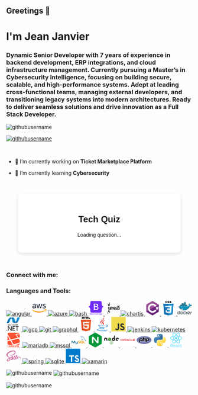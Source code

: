 ## Greetings 👋

<h1 align="left">I'm Jean Janvier</h1>
<h3 align="left">Dynamic Senior Developer with 7 years of experience in backend development, ERP integrations, and cloud infrastructure management. Currently pursuing a Master’s in Cybersecurity Intelligence, focusing on building secure, scalable, and high-performance systems. Adept at leading cross-functional teams, managing external developers, and transitioning legacy systems into modern architectures. Ready to deliver seamless solutions and drive innovation as a Full Stack Developer.</h3>

<p align="left"> <img src="https://komarev.com/ghpvc/?username=githubusername&label=Profile%20views&color=0e75b6&style=flat" alt="githubusername" /> </p>

<p align="left"> <a href="https://github.com/ryo-ma/github-profile-trophy"><img src="https://github-profile-trophy.vercel.app/?username=githubusername" alt="githubusername" /></a> </p>

<p align="left"> <a href="https://twitter.com/" target="blank"><img src="https://img.shields.io/twitter/follow/?logo=twitter&style=for-the-badge" alt="" /></a> </p>

- 🔭 I’m currently working on **Ticket Marketplace Platform**

- 🌱 I’m currently learning **Cybersecurity**


<div style="padding: 20px; max-width: 400px; margin: 50px auto; background: white; border-radius: 8px; box-shadow: 0 4px 10px rgba(0, 0, 0, 0.1); font-family: Arial, sans-serif; text-align: center;">
    <h1 style="font-size: 24px; margin-bottom: 20px;">Tech Quiz</h1>
    <div id="quiz">
      <p id="question" style="margin-bottom: 20px;">Loading question...</p>
      <div id="answers"></div>
    </div>
    <div id="result" style="margin-top: 20px; font-size: 20px; font-weight: bold;"></div>
    <button id="nextQuestion" style="display:none; margin-top: 20px; padding: 10px 20px; font-size: 16px; border: none; background-color: #007bff; color: white; border-radius: 5px; cursor: pointer;">Try a New Question</button>
  </div>

  <script>
    const questions = [
      {
        question: "Which programming language is used for web development and has a logo featuring a coffee cup?",
        answers: [
          { text: "JavaScript", correct: false },
          { text: "Python", correct: false },
          { text: "Java", correct: true },
          { text: "C++", correct: false }
        ]
      },
      {
        question: "What does CSS stand for?",
        answers: [
          { text: "Cascading Style Sheets", correct: true },
          { text: "Creative Style Sheets", correct: false },
          { text: "Colorful Style Sheets", correct: false },
          { text: "Computer Style Sheets", correct: false }
        ]
      },
      {
        question: "Which of these is a cybersecurity concept?",
        answers: [
          { text: "Phishing", correct: true },
          { text: "Trawling", correct: false },
          { text: "Casting", correct: false },
          { text: "Netting", correct: false }
        ]
      },
      {
        question: "What is the primary purpose of a firewall in cybersecurity?",
        answers: [
          { text: "To filter incoming and outgoing network traffic", correct: true },
          { text: "To cool down overheating systems", correct: false },
          { text: "To block all internet access", correct: false },
          { text: "To store data securely", correct: false }
        ]
      }
    ];

    let currentQuestionIndex = Math.floor(Math.random() * questions.length);
    let askedQuestions = new Set();

    function loadQuestion() {
      const questionElement = document.getElementById('question');
      const answersElement = document.getElementById('answers');
      const resultElement = document.getElementById('result');
      const nextButton = document.getElementById('nextQuestion');

      resultElement.textContent = '';
      nextButton.style.display = 'none';

      const currentQuestion = questions[currentQuestionIndex];
      questionElement.textContent = currentQuestion.question;

      answersElement.innerHTML = '';
      currentQuestion.answers.forEach(answer => {
        const button = document.createElement('button');
        button.textContent = answer.text;
        button.style = "padding: 10px 20px; margin: 10px; font-size: 16px; border: none; background-color: #007bff; color: white; border-radius: 5px; cursor: pointer;";
        button.onmouseover = () => button.style.backgroundColor = '#0056b3';
        button.onmouseout = () => button.style.backgroundColor = '#007bff';
        button.onclick = () => checkAnswer(answer.correct);
        answersElement.appendChild(button);
      });
    }

    function checkAnswer(correct) {
      const result = document.getElementById('result');
      const nextButton = document.getElementById('nextQuestion');

      if (correct) {
        result.textContent = '🎉 Correct!';
        result.style.color = 'green';
        askedQuestions.add(currentQuestionIndex);
        nextButton.style.display = 'inline-block';
        nextButton.onclick = loadNextQuestion;
      } else {
        result.textContent = '❌ Oops! Try again.';
        result.style.color = 'red';
      }
    }

    function loadNextQuestion() {
      if (askedQuestions.size === questions.length) {
        alert('You have answered all questions! Resetting quiz.');
        askedQuestions.clear();
      }

      do {
        currentQuestionIndex = Math.floor(Math.random() * questions.length);
      } while (askedQuestions.has(currentQuestionIndex));

      loadQuestion();
    }

    loadQuestion();
  </script>


<h3 align="left">Connect with me:</h3>
<p align="left">
</p>

<h3 align="left">Languages and Tools:</h3>
<p align="left"> <a href="https://angular.io" target="_blank" rel="noreferrer"> <img src="https://angular.io/assets/images/logos/angular/angular.svg" alt="angular" width="40" height="40"/> </a> <a href="https://aws.amazon.com" target="_blank" rel="noreferrer"> <img src="https://raw.githubusercontent.com/devicons/devicon/master/icons/amazonwebservices/amazonwebservices-original-wordmark.svg" alt="aws" width="40" height="40"/> </a> <a href="https://azure.microsoft.com/en-in/" target="_blank" rel="noreferrer"> <img src="https://www.vectorlogo.zone/logos/microsoft_azure/microsoft_azure-icon.svg" alt="azure" width="40" height="40"/> </a> <a href="https://www.gnu.org/software/bash/" target="_blank" rel="noreferrer"> <img src="https://www.vectorlogo.zone/logos/gnu_bash/gnu_bash-icon.svg" alt="bash" width="40" height="40"/> </a> <a href="https://getbootstrap.com" target="_blank" rel="noreferrer"> <img src="https://raw.githubusercontent.com/devicons/devicon/master/icons/bootstrap/bootstrap-plain-wordmark.svg" alt="bootstrap" width="40" height="40"/> </a> <a href="https://canvasjs.com" target="_blank" rel="noreferrer"> <img src="https://raw.githubusercontent.com/Hardik0307/Hardik0307/master/assets/canvasjs-charts.svg" alt="canvasjs" width="40" height="40"/> </a> <a href="https://www.chartjs.org" target="_blank" rel="noreferrer"> <img src="https://www.chartjs.org/media/logo-title.svg" alt="chartjs" width="40" height="40"/> </a> <a href="https://www.w3schools.com/cs/" target="_blank" rel="noreferrer"> <img src="https://raw.githubusercontent.com/devicons/devicon/master/icons/csharp/csharp-original.svg" alt="csharp" width="40" height="40"/> </a> <a href="https://www.w3schools.com/css/" target="_blank" rel="noreferrer"> <img src="https://raw.githubusercontent.com/devicons/devicon/master/icons/css3/css3-original-wordmark.svg" alt="css3" width="40" height="40"/> </a> <a href="https://www.docker.com/" target="_blank" rel="noreferrer"> <img src="https://raw.githubusercontent.com/devicons/devicon/master/icons/docker/docker-original-wordmark.svg" alt="docker" width="40" height="40"/> </a> <a href="https://dotnet.microsoft.com/" target="_blank" rel="noreferrer"> <img src="https://raw.githubusercontent.com/devicons/devicon/master/icons/dot-net/dot-net-original-wordmark.svg" alt="dotnet" width="40" height="40"/> </a> <a href="https://cloud.google.com" target="_blank" rel="noreferrer"> <img src="https://www.vectorlogo.zone/logos/google_cloud/google_cloud-icon.svg" alt="gcp" width="40" height="40"/> </a> <a href="https://git-scm.com/" target="_blank" rel="noreferrer"> <img src="https://www.vectorlogo.zone/logos/git-scm/git-scm-icon.svg" alt="git" width="40" height="40"/> </a> <a href="https://graphql.org" target="_blank" rel="noreferrer"> <img src="https://www.vectorlogo.zone/logos/graphql/graphql-icon.svg" alt="graphql" width="40" height="40"/> </a> <a href="https://www.w3.org/html/" target="_blank" rel="noreferrer"> <img src="https://raw.githubusercontent.com/devicons/devicon/master/icons/html5/html5-original-wordmark.svg" alt="html5" width="40" height="40"/> </a> <a href="https://www.java.com" target="_blank" rel="noreferrer"> <img src="https://raw.githubusercontent.com/devicons/devicon/master/icons/java/java-original.svg" alt="java" width="40" height="40"/> </a> <a href="https://developer.mozilla.org/en-US/docs/Web/JavaScript" target="_blank" rel="noreferrer"> <img src="https://raw.githubusercontent.com/devicons/devicon/master/icons/javascript/javascript-original.svg" alt="javascript" width="40" height="40"/> </a> <a href="https://www.jenkins.io" target="_blank" rel="noreferrer"> <img src="https://www.vectorlogo.zone/logos/jenkins/jenkins-icon.svg" alt="jenkins" width="40" height="40"/> </a> <a href="https://kubernetes.io" target="_blank" rel="noreferrer"> <img src="https://www.vectorlogo.zone/logos/kubernetes/kubernetes-icon.svg" alt="kubernetes" width="40" height="40"/> </a> <a href="https://laravel.com/" target="_blank" rel="noreferrer"> <img src="https://raw.githubusercontent.com/devicons/devicon/master/icons/laravel/laravel-plain-wordmark.svg" alt="laravel" width="40" height="40"/> </a> <a href="https://mariadb.org/" target="_blank" rel="noreferrer"> <img src="https://www.vectorlogo.zone/logos/mariadb/mariadb-icon.svg" alt="mariadb" width="40" height="40"/> </a> <a href="https://www.microsoft.com/en-us/sql-server" target="_blank" rel="noreferrer"> <img src="https://www.svgrepo.com/show/303229/microsoft-sql-server-logo.svg" alt="mssql" width="40" height="40"/> </a> <a href="https://www.mysql.com/" target="_blank" rel="noreferrer"> <img src="https://raw.githubusercontent.com/devicons/devicon/master/icons/mysql/mysql-original-wordmark.svg" alt="mysql" width="40" height="40"/> </a> <a href="https://www.nginx.com" target="_blank" rel="noreferrer"> <img src="https://raw.githubusercontent.com/devicons/devicon/master/icons/nginx/nginx-original.svg" alt="nginx" width="40" height="40"/> </a> <a href="https://nodejs.org" target="_blank" rel="noreferrer"> <img src="https://raw.githubusercontent.com/devicons/devicon/master/icons/nodejs/nodejs-original-wordmark.svg" alt="nodejs" width="40" height="40"/> </a> <a href="https://www.oracle.com/" target="_blank" rel="noreferrer"> <img src="https://raw.githubusercontent.com/devicons/devicon/master/icons/oracle/oracle-original.svg" alt="oracle" width="40" height="40"/> </a> <a href="https://www.php.net" target="_blank" rel="noreferrer"> <img src="https://raw.githubusercontent.com/devicons/devicon/master/icons/php/php-original.svg" alt="php" width="40" height="40"/> </a> <a href="https://www.python.org" target="_blank" rel="noreferrer"> <img src="https://raw.githubusercontent.com/devicons/devicon/master/icons/python/python-original.svg" alt="python" width="40" height="40"/> </a> <a href="https://reactjs.org/" target="_blank" rel="noreferrer"> <img src="https://raw.githubusercontent.com/devicons/devicon/master/icons/react/react-original-wordmark.svg" alt="react" width="40" height="40"/> </a> <a href="https://sass-lang.com" target="_blank" rel="noreferrer"> <img src="https://raw.githubusercontent.com/devicons/devicon/master/icons/sass/sass-original.svg" alt="sass" width="40" height="40"/> </a> <a href="https://spring.io/" target="_blank" rel="noreferrer"> <img src="https://www.vectorlogo.zone/logos/springio/springio-icon.svg" alt="spring" width="40" height="40"/> </a> <a href="https://www.sqlite.org/" target="_blank" rel="noreferrer"> <img src="https://www.vectorlogo.zone/logos/sqlite/sqlite-icon.svg" alt="sqlite" width="40" height="40"/> </a> <a href="https://www.typescriptlang.org/" target="_blank" rel="noreferrer"> <img src="https://raw.githubusercontent.com/devicons/devicon/master/icons/typescript/typescript-original.svg" alt="typescript" width="40" height="40"/> </a> <a href="https://dotnet.microsoft.com/apps/xamarin" target="_blank" rel="noreferrer"> <img src="https://raw.githubusercontent.com/detain/svg-logos/780f25886640cef088af994181646db2f6b1a3f8/svg/xamarin.svg" alt="xamarin" width="40" height="40"/> </a> </p>

<p><img align="left" src="https://github-readme-stats.vercel.app/api/top-langs?username=githubusername&show_icons=true&locale=en&layout=compact" alt="githubusername" /></p>

<p>&nbsp;<img align="center" src="https://github-readme-stats.vercel.app/api?username=githubusername&show_icons=true&locale=en" alt="githubusername" /></p>

<p><img align="center" src="https://github-readme-streak-stats.herokuapp.com/?user=githubusername&" alt="githubusername" /></p>
